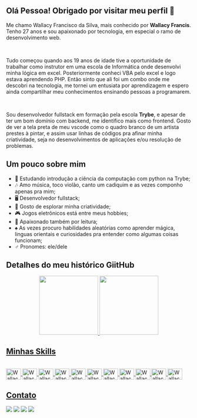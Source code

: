 ## Olá Pessoa! Obrigado por visitar meu perfil 👋

<p>Me chamo Wallacy Francisco da Silva, mais conhecido por <strong>Wallacy Francis</strong>. Tenho 27 anos e sou apaixonado por tecnologia, em especial o ramo de desenvolvimento web.</p><br />
<p>Tudo começou quando aos 19 anos de idade tive a oportunidade de trabalhar como instrutor em uma escola de Informática onde desenvolvi minha lógica em excel. Posteriormente conheci VBA pelo excel e logo estava aprendendo PHP. Então sinto que ali foi um combo onde me descobri na tecnologia, me tornei um entusiata por aprendizagem e espero ainda compartilhar meu conhecimentos ensinando pessoas a programarem.</p><br />
<p>Sou desenvolvedor fullstack em formação pela escola <strong>Trybe</strong>, e apesar de ter um bom domínio com backend, me identifico mais como frontend. Gosto de ver a tela preta de meu vscode como o quadro branco de um artista prestes à pintar, e assim usar linhas de códigos pra afinar minha criatividade, seja no desenvolvimentos de aplicações e/ou resolução de problemas.

## Um pouco sobre mim
- :notebook_with_decorative_cover: Estudando introdução a ciência da computação com python na Trybe;
- :notes: Amo música, toco violão, canto um cadiquim e as vezes componho apenas pra mim;
- :desktop_computer: Desenvolvedor fullstack;
- :art: Gosto de esplorar minha criatividade;
- :video_game: Jogos eletrônicos está entre meus hobbies;
- :open_book: Apaixonado também por leitura;
- :spades: As vezes procuro habilidades aleatórias como aprender mágica, linguas orientais e curiosidades pra entender como algumas coisas funcionam;
- :male_sign: Pronomes: ele/dele

  
## Detalhes do meu histórico GiitHub

<div align="center">
  <a href="https://github.com/wallacyfrancis">
  <img height="160em" src="https://github-readme-stats.vercel.app/api?username=wallacyfrancis&show_icons=true&theme=dark&include_all_commits=true&count_private=true"/>
  <img height="160em" src="https://github-readme-stats.vercel.app/api/top-langs/?username=wallacyfrancis&layout=compact&langs_count=7&theme=dark"/>
</div>

## Minhas Skills
  
<div style="display: inline_block"><br>
  <img align="center" alt="WallacyFrancis-Javascript" height="30" width="40" src="https://cdn.jsdelivr.net/gh/devicons/devicon/icons/javascript/javascript-original.svg">
  <img align="center" alt="WallacyFrancis-Html" height="30" width="40" src="https://cdn.jsdelivr.net/gh/devicons/devicon/icons/html5/html5-original.svg">
  <img align="center" alt="WallacyFrancis-CSS" height="30" width="40" src="https://cdn.jsdelivr.net/gh/devicons/devicon/icons/css3/css3-original.svg">
  <img align="center" alt="WallacyFrancis-React" height="30" width="40" src="https://cdn.jsdelivr.net/gh/devicons/devicon/icons/react/react-original.svg">
  <img align="center" alt="WallacyFrancis-Redux" height="30" width="40" src="https://cdn.jsdelivr.net/gh/devicons/devicon/icons/redux/redux-original.svg">
  <img align="center" alt="WallacyFrancis-Docker" height="30" width="40" src="https://cdn.jsdelivr.net/gh/devicons/devicon/icons/docker/docker-original.svg">
  <img align="center" alt="WallacyFrancis-Mysql" height="30" width="40" src="https://cdn.jsdelivr.net/gh/devicons/devicon/icons/mysql/mysql-original-wordmark.svg" />
  <img align="center" alt="WallacyFrancis-Nodejs" height="30" width="40" src="https://cdn.jsdelivr.net/gh/devicons/devicon/icons/nodejs/nodejs-original.svg" />
  <img align="center" alt="WallacyFrancis-Nodejs" height="30" width="40" src="https://cdn.jsdelivr.net/gh/devicons/devicon/icons/typescript/typescript-original.svg" />
  <img align="center" alt="WallacyFrancis-Nodejs" height="30" width="40" src="https://cdn.jsdelivr.net/gh/devicons/devicon/icons/mongodb/mongodb-original.svg" />
  <img align="center" alt="WallacyFrancis-Nodejs" height="30" width="40" src="https://cdn.jsdelivr.net/gh/devicons/devicon/icons/python/python-original-wordmark.svg" />
</div>
  
## Contato
  
<div>
  <a href="https://api.whatsapp.com/send?phone=5535991439972" target="_blank"><img src="https://img.shields.io/badge/WhatsApp-25D366?style=for-the-badge&logo=whatsapp&logoColor=white" target="_blank"></a>
  <a href="https://www.instagram.com/francis_wallacy/" target="_blank"><img src="https://img.shields.io/badge/-Instagram-%23E4405F?style=for-the-badge&logo=instagram&logoColor=white" target="_blank"></a>
  <a href = "mailto:wallacyfrancis07@gmail.com"><img src="https://img.shields.io/badge/-Gmail-%23333?style=for-the-badge&logo=gmail&logoColor=white" target="_blank"></a>
  <a href="https://www.linkedin.com/in/wallacy-francis/" target="_blank"><img src="https://img.shields.io/badge/-LinkedIn-%230077B5?style=for-the-badge&logo=linkedin&logoColor=white" target="_blank"></a> 
</div>

